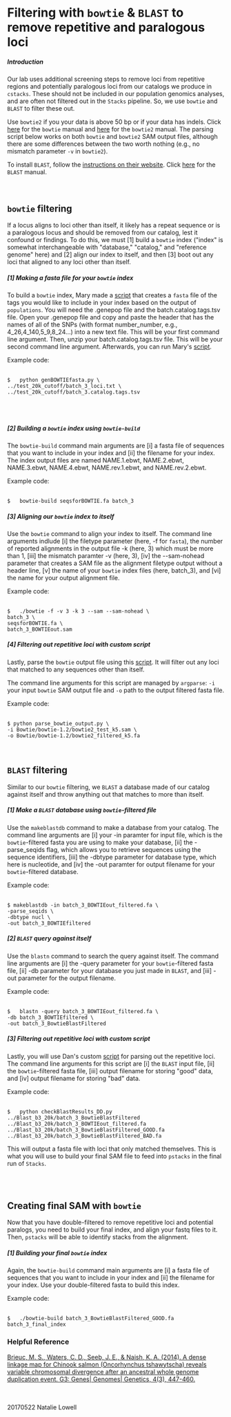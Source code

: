 # Filtering with ``bowtie`` & ``BLAST`` to remove repetitive and paralogous loci
##### Introduction


Our lab uses additional screening steps to remove loci from repetitive regions and potentially paralogous loci from our catalogs we produce in ``cstacks``. These should not be included in our population genomics analyses, and are often not filtered out in the ``Stacks`` pipeline. So, we use ``bowtie`` and ``BLAST`` to filter these out.


Use ``bowtie2`` if you your data is above 50 bp or if your data has indels. Click [here](http://bowtie-bio.sourceforge.net/manual.shtml#the--v-alignment-mode) for the ``bowtie`` manual and [here](http://bowtie-bio.sourceforge.net/bowtie2/manual.shtml) for the ``bowtie2`` manual. The parsing script below works on both ``bowtie`` and ``bowtie2`` SAM output files, although there are some differences between the two worth nothing (e.g., no mismatch parameter ``-v`` in ``bowtie2``).

To install ``BLAST``, follow the [instructions on their website](https://blast.ncbi.nlm.nih.gov/Blast.cgi?PAGE_TYPE=BlastDocs&DOC_TYPE=Download). Click [here](https://www.ncbi.nlm.nih.gov/books/NBK279688/) for the ``BLAST`` manual.
<br>
<br>
<br>
## ``bowtie`` filtering

If a locus aligns to loci other than itself, it likely has a repeat sequence or is a paralogous locus and should be removed from our catalog, lest it confound or findings. To do this, we must [1] build a ``bowtie`` index ("index" is somewhat interchangeable with "database," "catalog," and "reference genome" here) and [2] align our index to itself, and then [3] boot out any loci that aligned to any loci other than itself.

##### [1] Making a fasta file for your ``bowtie`` index

To build a ``bowtie`` index, Mary made a [script](https://github.com/nclowell/FISH546/blob/master/Cod-Time-Series-Project/Scripts/genBOWTIEfasta.py) that creates a ``fasta`` file of the tags you would like to include in your index based on the output of ``populations``. You will need the .genepop file and the batch.catalog.tags.tsv file. Open your .genepop file and copy and paste the header that has the names of all of the SNPs (with format number_number, e.g., 4_26,4_140,5_9,8_24...) into a new text file. This will be your first command line argument. Then, unzip your batch.catalog.tags.tsv file. This will be your second command line argument. Afterwards, you can run Mary's [script](https://github.com/nclowell/FISH546/blob/master/Cod-Time-Series-Project/Scripts/genBOWTIEfasta.py).

Example code:
<br>
<br>
```
$	python genBOWTIEfasta.py \
../test_20k_cutoff/batch_3_loci.txt \
../test_20k_cutoff/batch_3.catalog.tags.tsv
```
<br>
<br>

##### [2] Building a ``bowtie`` index using ``bowtie-build``

The ``bowtie-build`` command main arguments are [i] a fasta file of sequences that you want to include in your index and [ii] the filename for your index. The index output files are named NAME.1.ebwt, NAME.2.ebwt, NAME.3.ebwt, NAME.4.ebwt, NAME.rev.1.ebwt, and NAME.rev.2.ebwt.


Example code:
<br>
<br>
```
$	bowtie-build seqsforBOWTIE.fa batch_3
```

##### [3] Aligning our ``bowtie`` index to itself

Use the ``bowtie`` command to align your index to itself. The command line arguments indlude [i] the filetype parameter (here, -f for ``fasta``), the number of reported alignments in the output file -k (here, 3) which must be more than 1, [iii] the mismatch paramter -v (here, 3), [iv] the --sam-nohead parameter that creates a SAM file as the alignment filetype output without a header line, [v] the name of your ``bowtie`` index files (here, batch_3), and [vi] the name for your output alignment file.



Example code:
<br>
<br>
```
$	./bowtie -f -v 3 -k 3 --sam --sam-nohead \
batch_3 \
seqsforBOWTIE.fa \
batch_3_BOWTIEout.sam
```


##### [4] Filtering out repetitive loci with custom script

Lastly, parse the ``bowtie`` output file using this [script](https://github.com/nclowell/RAD_Scallops/blob/master/CRAGIG_run1/Scripts/filtering/parse_bowtie_output.py). It will filter out any loci that matched to any sequences other than itself.

The command line arguments for this script are managed by ``argparse``: ``-i`` your input ``bowtie`` SAM output file and ``-o`` path to the output filtered fasta file.


Example code:
<br>
<br>
```
$ python parse_bowtie_output.py \
-i Bowtie/bowtie-1.2/bowtie2_test_k5.sam \
-o Bowtie/bowtie-1.2/bowtie2_filtered_k5.fa
```
<br>

## ``BLAST`` filtering

Similar to our ``bowtie`` filtering, we ``BLAST`` a database made of our catalog against itself and throw anything out that matches to more than itself.

##### [1] Make a ``BLAST`` database using ``bowtie``-filtered file

Use the ``makeblastdb`` command to make a database from your catalog. The command line arguments are [i] your -in paramter for input file, which is the ``bowtie``-filtered fasta you are using to make your database, [ii] the -parse_seqids flag, which allows you to retrieve sequences using the sequence identifiers, [iii] the -dbtype parameter for database type, which here is nucleotide, and [iv] the -out paramter for output filename for your ``bowtie``-filtered database.

Example code:
<br>
<br>
```
$ makeblastdb -in batch_3_BOWTIEout_filtered.fa \
-parse_seqids \
-dbtype nucl \
-out batch_3_BOWTIEfiltered
```

##### [2] ``BLAST`` query against itself

Use the ``blastn`` command to search the query against itself. The command line arguments are [i] the -query parameter for your ``bowtie``-filtered fasta file, [ii] -db parameter for your database you just made in ``BLAST``, and [iii] -out parameter for the output filename.

Example code:
<br>
<br>
```
$	blastn -query batch_3_BOWTIEout_filtered.fa \
-db batch_3_BOWTIEfiltered \
-out batch_3_BowtieBlastFiltered
```

##### [3] Filtering out repetitive loci with custom script

Lastly, you will use Dan's custom [script](https://github.com/nclowell/FISH546/blob/master/Cod-Time-Series-Project/Scripts/checkBlastResults_DD.py) for parsing out the repetitive loci. The command line arguments for this script are [i] the ``BLAST`` input file, [ii] the ``bowtie``-filtered fasta file, [iii] output filename for storing "good" data, and [iv] output filename for storing "bad" data.


Example code:
<br>
<br>
```
$	python checkBlastResults_DD.py
../Blast_b3_20k/batch_3_BowtieBlastFiltered
../Blast_b3_20k/batch_3_BOWTIEout_filtered.fa
../Blast_b3_20k/batch_3_BowtieBlastFiltered_GOOD.fa
../Blast_b3_20k/batch_3_BowtieBlastFiltered_BAD.fa
```

This will output a fasta file with loci that only matched themselves. This is what you will use to build your final SAM file to feed into ``pstacks`` in the final run of ``Stacks``.

<br>
<br>

## Creating final SAM with ``bowtie``

Now that you have double-filtered to remove repetitive loci and potential paralogs, you need to build your final index, and align your fastq files to it. Then, ``pstacks`` will be able to identify stacks from the alignment.

##### [1] Building your final ``bowtie`` index

Again, the ``bowtie-build`` command main arguments are [i] a fasta file of sequences that you want to include in your index and [ii] the filename for your index. Use your double-filtered fasta to build this index.

Example code:
<br>
<br>
```
$	./bowtie-build batch_3_BowtieBlastFiltered_GOOD.fa batch_3_final_index
```


### Helpful Reference
[Brieuc, M. S., Waters, C. D., Seeb, J. E., & Naish, K. A. (2014). A dense linkage map for Chinook salmon (Oncorhynchus tshawytscha) reveals variable chromosomal divergence after an ancestral whole genome duplication event. G3: Genes| Genomes| Genetics, 4(3), 447-460.](http://www.g3journal.org/content/4/3/447.full)

<br>
<br>
20170522 Natalie Lowell
